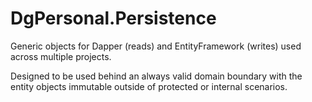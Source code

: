# DgPersonal.Persistence
Generic objects for Dapper (reads) and EntityFramework (writes) used across multiple projects.

Designed to be used behind an always valid domain boundary with the entity objects immutable outside of protected or internal scenarios.
